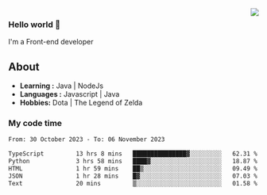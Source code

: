 <img align='right' src="https://github-readme-stats.vercel.app/api?username=jumodada&show_icons=true&theme=vue">

### Hello world 👋

I'm a Front-end developer 
    
## About
-  **Learning :** Java | NodeJs
-  **Languages :** Javascript | Java
-  **Hobbies:** Dota | The Legend of Zelda

### My code time

<!--START_SECTION:waka-->

```txt
From: 30 October 2023 - To: 06 November 2023

TypeScript         13 hrs 8 mins   ███████████████▓░░░░░░░░░   62.31 %
Python             3 hrs 58 mins   ████▓░░░░░░░░░░░░░░░░░░░░   18.87 %
HTML               1 hr 59 mins    ██▒░░░░░░░░░░░░░░░░░░░░░░   09.49 %
JSON               1 hr 28 mins    █▓░░░░░░░░░░░░░░░░░░░░░░░   07.03 %
Text               20 mins         ▒░░░░░░░░░░░░░░░░░░░░░░░░   01.58 %
```

<!--END_SECTION:waka-->
